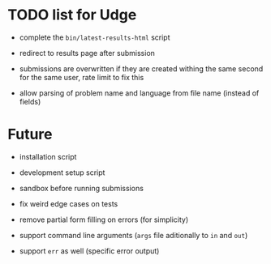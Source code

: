TODO list for Udge
==================

* complete the `bin/latest-results-html` script

* redirect to results page after submission

* submissions are overwritten if they are created withing the same second for the same user, rate limit to fix this

* allow parsing of problem name and language from file name (instead of fields)

Future
======

* installation script

* development setup script

* sandbox before running submissions

* fix weird edge cases on tests

* remove partial form filling on errors (for simplicity)

* support command line arguments (`args` file aditionally to `in` and `out`)

* support `err` as well (specific error output)
